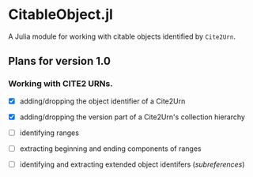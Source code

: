 # CitableObject.jl


A Julia module for working with citable objects identified by `Cite2Urn`.

## Plans for version 1.0


### Working with CITE2 URNs.


- [x] adding/dropping the object identifier of a Cite2Urn
- [x] adding/dropping the version part of a Cite2Urn's collection hierarchy
- [ ] identifying ranges
- [ ] extracting beginning and ending components of ranges
- [ ] identifying and extracting extended object identifers (*subreferences*)

